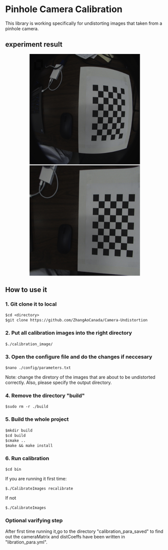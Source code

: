 # Pinhole Camera Calibration
This library is working specifically for undistorting images that taken from a pinhole camera.

## experiment result
<p align="center">
  <img src="testimages/input/tstimg8.jpg" width="350" height="350"> <img src="testimages/output/0.jpg" width="350" height="350">
</p>

## How to use it
### 1. Git clone it to local
```
$cd <directory>
$git clone https://github.com/ZhangAoCanada/Camera-Undistortion
```

### 2. Put all calibration images into the right directory
```
$./calibration_image/
```

### 3. Open the configure file and do the changes if neccesary
```
$nano ./config/parameters.txt
```
Note: change the diretory of the images that are about to be undistorted correctly. Also, please specify the output directory.

### 4. Remove the directory "build"
```
$sudo rm -r ./build
```

### 5. Build the whole project
```
$mkdir build
$cd build
$cmake ..
$make && make install
```

### 6. Run calibration
```
$cd bin
```
If you are running it first time:
```
$./CalibrateImages recalibrate
```
If not
```
$./CalibrateImages
```

### Optional varifying step
After first time running it,go to the directory "calibration_para_saved" to find out the cameraMatrix and distCoeffs have been written in "libration_para.yml".


